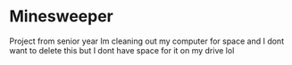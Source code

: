 # Minesweeper
Project from senior year
Im cleaning out my computer for space and I dont want to delete this but I dont have space for it on my drive lol 
